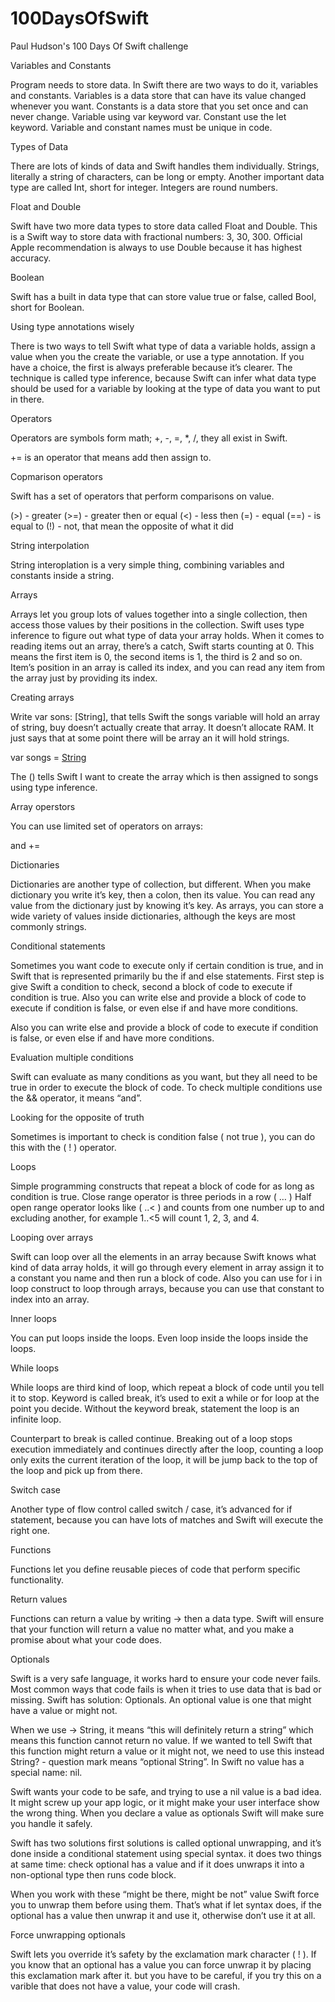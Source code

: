 # 100DaysOfSwift
Paul Hudson's 100 Days Of Swift challenge 


Variables and Constants

Program needs to store data. In Swift there are two ways to do it, variables and constants.
Variables is a data store that can have its value changed whenever you want. Constants is a data store that you set once and can never change. 
Variable using var keyword var.
Constant use the let keyword.
Variable and constant names must be unique in code.


Types of Data

There are lots of kinds of data and Swift handles them individually. 
Strings, literally a string of characters, can be long or empty.
Another important data type are called Int, short for integer. Integers are round numbers. 


Float and Double

Swift have two more data types to store data called Float and Double. This is a Swift way to store data with fractional numbers: 3, 30, 300.
Official Apple recommendation is always to use Double because it has highest accuracy. 


Boolean

Swift has a built in data type that can store value true or false, called Bool, short for Boolean.


Using type annotations wisely

There is two ways to tell Swift what type of data a variable holds, assign a value when you the create the variable, or use a type annotation. If you have a choice, the first is always preferable because it’s clearer.
The technique is called type inference, because Swift can infer what data type should be used for a variable by looking at the type of data you want to put in there.


Operators

Operators are symbols form math; +, -, =, *, /, they all exist in Swift.

+= is an operator that means add then assign to.


Copmarison operators

Swift has a set of operators that perform comparisons on value.

(>) - greater
(>=) - greater then or equal
(<) - less then 
(=) - equal
(==) - is equal to
(!) - not, that mean the opposite of what it did


String interpolation

String interoplation is a very simple thing, combining variables and constants inside a string. 


Arrays

Arrays let you group lots of values together into a single collection, then access those values by their positions in the collection. 
Swift uses type inference to figure out what type of data your array holds.
When it comes to reading items out an array, there’s a catch, Swift starts counting at 0. This means the first item is 0, the second items is 1, the third is 2 and so on. 
Item’s position in an array is called its index, and you can read any item from the array just by providing its index. 


Creating arrays

Write var sons: [String], that tells Swift the songs variable will hold an array of string, buy doesn’t actually create that array. It doesn’t allocate RAM. It just says that at some point there will be array an it will hold strings.

var songs = [String]()

The () tells Swift I want to create the array which is then assigned to songs using type inference.


Array operstors

You can use limited set of operators on arrays:

and += 


Dictionaries

Dictionaries are another type of collection, but different. When you make dictionary you write it’s key, then a colon, then its value.
You can read any value from the dictionary just by knowing it’s key.
As arrays, you can store a wide variety of values inside dictionaries, although the keys are most commonly strings.


Conditional statements

Sometimes you want code to execute only if certain condition is true, and in Swift that is represented primarily bu the if and else statements. 
First step is give Swift a condition to check, second a block of code to execute if condition is true.
Also you can write else and provide a block of code to execute if condition is false, or even else if  and have more conditions.

Also you can write else and provide a block of code to execute if condition is false, or even else if  and have more conditions.


Evaluation multiple conditions

Swift can evaluate as many conditions as you want, but they all need to be true in order to execute the block of code. 
To check multiple conditions use the && operator, it means “and”.


Looking for the opposite of truth

Sometimes is important to check is condition false ( not true ), you can do this with the ( ! ) operator.


Loops 

Simple programming constructs that repeat a block of code for as long as condition is true.
Close range operator is three periods in a row ( … )
Half open range operator looks like ( ..< ) and counts from one number up to and excluding another, for example 1..<5 will count 1, 2, 3, and 4.


Looping over arrays

Swift can loop over all the elements in an array because Swift knows what kind of data array holds, it will go through every element in array assign it to a constant you name and then run a block of code.
Also you can use for i in loop construct to loop through arrays, because you can use that constant to index into an array. 


Inner loops

You can put loops inside the loops.
Even loop inside the loops inside the loops.


While loops

While loops are third kind of loop, which repeat a block of code until you tell it to stop.
Keyword is called break, it’s used to exit a while or for loop at the point you decide. Without the keyword break, statement the loop is an infinite loop.

Counterpart to break is called continue. Breaking out of a loop stops execution immediately and continues directly after the loop, counting a loop only exits the current iteration of the loop, it will be jump back to the top of the loop and pick up from there.


Switch case

Another type of flow control called switch / case, it’s advanced for if statement, because you can have lots of matches and Swift will execute the right one.


Functions

Functions let you define reusable pieces of code that perform specific functionality.


Return values


Functions can return a value by writing -> then a data type. Swift will ensure that your function will return a value no matter what, and you make a promise about what your code does.



Optionals


Swift is a very safe language, it works hard to ensure your code never fails. Most common ways that code fails is when it tries to use data that is bad or missing.
Swift has solution: Optionals. An optional value is one that might have a value or might not.

When we use -> String, it means “this will definitely return a string” which means this function cannot return no value. If we wanted to tell Swift that this function might return a value or it might not, we need to use this instead String? - question mark means “optional String”. 
In Swift no value has a special name: nil.

Swift wants your code to be safe, and trying to use a nil value is a bad idea. It might screw up your app logic, or it might make your user interface show the wrong thing. When you declare a value as optionals Swift will make sure you handle it safely. 

Swift has two solutions first solutions is called optional unwrapping, and it’s done inside a conditional statement using special syntax. it does two things at same time: check optional has a value and if it does unwraps it into a non-optional type then runs code block. 

When you work with these “might be there, might be not” value Swift force you to unwrap them before using them. That’s what if let syntax does, if the optional has a value then unwrap it and use it, otherwise don’t use it at all.


Force unwrapping optionals

Swift lets you override it’s safety by the exclamation mark character ( ! ). If you know that an optional has a value you can force unwrap it by placing this exclamation mark after it. but you have to be careful, if you try this  on a varible that does not have a value, your code will crash.
















